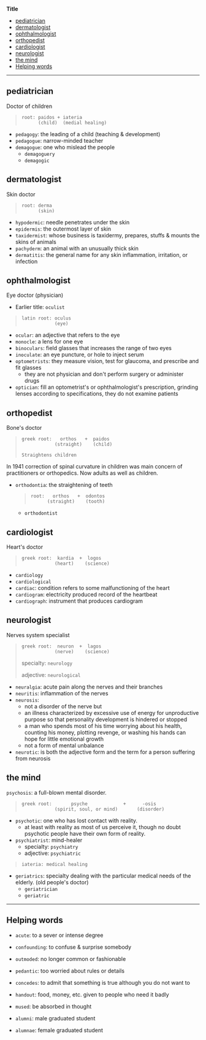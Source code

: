 **Title**

- [pediatrician](#pediatrician)
- [dermatologist](#dermatologist)
- [ophthalmologist](#ophthalmologist)
- [orthopedist](#orthopedist)
- [cardiologist](#cardiologist)
- [neurologist](#neurologist)
- [the mind](#the-mind)
- [Helping words](#helping-words)

---

## pediatrician

Doctor of children

> ```
> root: paidos + iateria
>       (child)  (medial healing)
> ```

- `pedagogy`: the leading of a child (teaching & development)
- `pedagogue`: narrow-minded teacher
- `demagogue`: one who mislead the people
  - `demagoguery`
  - `demagogic`

## dermatologist

Skin doctor

> ```
> root: derma
>       (skin)
> ```

- `hypodermic`: needle penetrates under the skin
- `epidermis`: the outermost layer of skin
- `taxidermist`: whose business is taxidermy, prepares, stuffs & mounts the skins of animals
- `pachyderm`: an animal with an unusually thick skin
- `dermatitis`: the general name for any skin inflammation, irritation, or infection

## ophthalmologist

Eye doctor (physician)

- Earlier title: `oculist`

> ```
> latin root: oculus
>             (eye)
> ```

- `ocular`: an adjective that refers to the eye
- `monocle`: a lens for one eye
- `binoculars`: field glasses that increases the range of two eyes
- `inoculate`: an eye puncture, or hole to inject serum
- `optometrists`: they measure vision, test for glaucoma, and prescribe and fit glasses
  - they are not physician and don't perform surgery or administer drugs
- `optician`: fill an optometrist's or ophthalmologist's prescription, grinding lenses according to specifications, they do not examine patients

## orthopedist

Bone's doctor

> ```
> greek root:   orthos   +  paidos
>             (straight)    (child)
>
> Straightens children
> ```

In 1941 correction of spinal curvature in children was main concern of practitioners or orthopedics.
Now adults as well as children.

- `orthodontia`: the straightening of teeth

  > ```
  > root:   orthos   +  odontos
  >       (straight)    (tooth)
  > ```

  - `orthodontist`

## cardiologist

Heart's doctor

> ```
> greek root:  kardia  +  logos
>             (heart)    (science)
> ```

- `cardiology`
- `cardiological`
- `cardiac`: condition refers to some malfunctioning of the heart
- `cardiogram`: electricity produced record of the heartbeat
- `cardiograph`: instrument that produces cardiogram

## neurologist

Nerves system specialist

> ```
> greek root:  neuron  +  lagos
>             (nerve)    (science)
> ```
>
> specialty: `neurology`
>
> adjective: `neurological`

- `neuralgia`: acute pain along the nerves and their branches
- `neuritis`: inflammation of the nerves
- `neurosis`:
  - not a disorder of the nerve but
  - an illness characterized by excessive use of energy for unproductive purpose so that personality development is hindered or stopped
  - a man who spends most of his time worrying about his health, counting his money, plotting revenge, or washing his hands can hope for little emotional growth
  - not a form of mental unbalance
- `neurotic`: is both the adjective form and the term for a person suffering from neurosis

## the mind

`psychosis`: a full-blown mental disorder.

> ```
> greek root:       psyche             +      -osis
>             (spirit, soul, or mind)       (disorder)
> ```

- `psychotic`: one who has lost contact with reality.
  - at least with reality as most of us perceive it, though no doubt psychotic people have their own form of reality.
- `psychiatrist`: mind-healer
  - specialty: `psychiatry`
  - adjective: `psychiatric`

> ```
> iateria: medical healing
> ```

- `geriatrics`: specialty dealing with the particular medical needs of the elderly. (old people's doctor)
  - `geriatrician`
  - `geriatric`

---

## Helping words

- `acute`: to a sever or intense degree
- `confounding`: to confuse & surprise somebody
- `outmoded`: no longer common or fashionable
- `pedantic`: too worried about rules or details
- `concedes`: to admit that something is true although you do not want to
- `handout`: food, money, etc. given to people who need it badly
- `mused`: be absorbed in thought

- `alumni`: male graduated student
- `alumnae`: female graduated student
